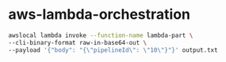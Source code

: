 # aws-lambda-orchestration

```bash
awslocal lambda invoke --function-name lambda-part \
--cli-binary-format raw-in-base64-out \
--payload '{"body": "{\"pipelineId\": \"10\"}"}' output.txt
```